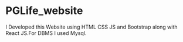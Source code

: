 # PGLife_website
I Developed this Website using HTML CSS JS and Bootstrap along with React JS.For DBMS I used Mysql.

